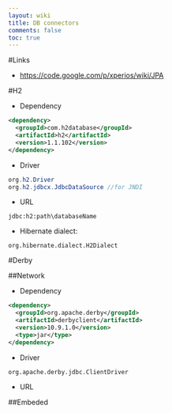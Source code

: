```yaml
---
layout: wiki
title: DB connectors
comments: false
toc: true
---
```

#Links

 * https://code.google.com/p/xperios/wiki/JPA

#H2
 * Dependency

```xml
<dependency>
  <groupId>com.h2database</groupId>
  <artifactId>h2</artifactId>
  <version>1.1.102</version>
</dependency>
```

 * Driver

```java
org.h2.Driver
org.h2.jdbcx.JdbcDataSource //for JNDI
```

 * URL

```
jdbc:h2:path\databaseName
```

 * Hibernate dialect:

```
org.hibernate.dialect.H2Dialect
```

#Derby

##Network

 * Dependency

```xml
<dependency>
  <groupId>org.apache.derby</groupId>
  <artifactId>derbyclient</artifactId>
  <version>10.9.1.0</version>
  <type>jar</type>
</dependency>
```

 * Driver

```
org.apache.derby.jdbc.ClientDriver
```

 * URL

##Embeded
